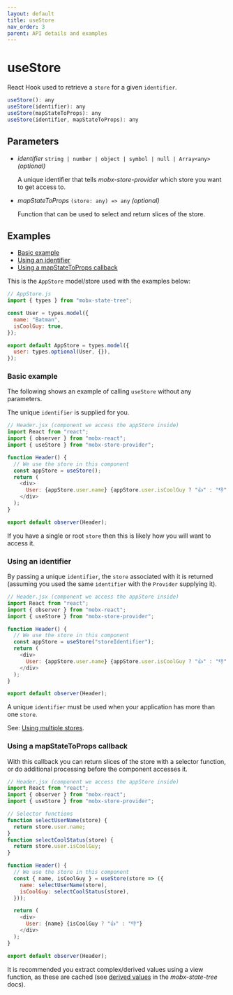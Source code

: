 ```yaml
---
layout: default
title: useStore
nav_order: 3
parent: API details and examples
---
```


# useStore

React Hook used to retrieve a `store` for a given `identifier`.

```javascript
useStore(): any
useStore(identifier): any
useStore(mapStateToProps): any
useStore(identifier, mapStateToProps): any
```

## Parameters

- _identifier_ `string | number | object | symbol | null | Array<any>` _(optional)_

  A unique identifier that tells _mobx-store-provider_ which store you want to get access to.

- _mapStateToProps_ `(store: any) => any` _(optional)_

  Function that can be used to select and return slices of the store.

## Examples

- [Basic example](#basic-example)
- [Using an identifier](#use-an-identifer)
- [Using a mapStateToProps callback](#using-a-mapstatetoprops-callback)

This is the `AppStore` model/store used with the examples below:

```javascript
// AppStore.js
import { types } from "mobx-state-tree";

const User = types.model({
  name: "Batman",
  isCoolGuy: true,
});

export default AppStore = types.model({
  user: types.optional(User, {}),
});
```

### Basic example

The following shows an example of calling `useStore` without any parameters.

The unique `identifier` is supplied for you.

```javascript
// Header.jsx (component we access the appStore inside)
import React from "react";
import { observer } from "mobx-react";
import { useStore } from "mobx-store-provider";

function Header() {
  // We use the store in this component
  const appStore = useStore();
  return (
    <div>
      User: {appStore.user.name} {appStore.user.isCoolGuy ? "👍" : "👎"}
    </div>
  );
}

export default observer(Header);
```

If you have a single or root `store` then this is likely how you will want to access it.

### Using an identifier

By passing a unique `identifier`, the `store` associated with it is returned (assuming you used the same `identifier` with the `Provider` supplying it).

```javascript
// Header.jsx (component we access the appStore inside)
import React from "react";
import { observer } from "mobx-react";
import { useStore } from "mobx-store-provider";

function Header() {
  // We use the store in this component
  const appStore = useStore("storeIdentifier");
  return (
    <div>
      User: {appStore.user.name} {appStore.user.isCoolGuy ? "👍" : "👎"}
    </div>
  );
}

export default observer(Header);
```

A unique `identifier` must be used when your application has more than one `store`.

See: [Using multiple stores](/using-multiple-stores).

### Using a mapStateToProps callback

With this callback you can return slices of the store with a selector function, or do additional processing before the component accesses it.

```javascript
// Header.jsx (component we access the appStore inside)
import React from "react";
import { observer } from "mobx-react";
import { useStore } from "mobx-store-provider";

// Selector functions
function selectUserName(store) {
  return store.user.name;
}
function selectCoolStatus(store) {
  return store.user.isCoolGuy;
}

function Header() {
  // We use the store in this component
  const { name, isCoolGuy } = useStore(store => ({
    name: selectUserName(store),
    isCoolGuy: selectCoolStatus(store),
  }));

  return (
    <div>
      User: {name} {isCoolGuy ? "👍" : "👎"}
    </div>
  );
}

export default observer(Header);
```

It is recommended you extract complex/derived values using a view function, as these are cached (see [derived values](https://mobx-state-tree.js.org/concepts/views) in the _mobx-state-tree_ docs).
